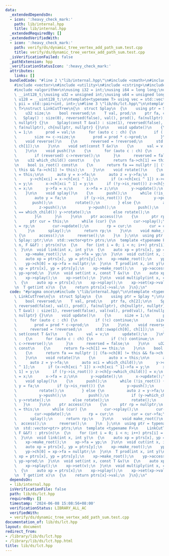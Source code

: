 ```yaml
---
data:
  _extendedDependsOn:
  - icon: ':heavy_check_mark:'
    path: lib/internal.hpp
    title: lib/internal.hpp
  _extendedRequiredBy: []
  _extendedVerifiedWith:
  - icon: ':heavy_check_mark:'
    path: verify/ds/dynamic_tree_vertex_add_path_sum.test.cpp
    title: verify/ds/dynamic_tree_vertex_add_path_sum.test.cpp
  _isVerificationFailed: false
  _pathExtension: hpp
  _verificationStatusIcon: ':heavy_check_mark:'
  attributes:
    links: []
  bundledCode: "#line 2 \"lib/internal.hpp\"\n#include <cmath>\n#include <tuple>\n\
    #include <vector>\n#include <utility>\n#include <cstring>\n#include <iostream>\n\
    #include <algorithm>\n\nusing i32 = int;\nusing i64 = long long;\nusing i128 =\
    \ __int128_t;\nusing u32 = unsigned int;\nusing u64 = unsigned long long;\nusing\
    \ u128 = __uint128_t;\n\ntemplate<typename T> using vec = std::vector<T>;\nusing\
    \ pii = std::pair<int, int>;\n#line 3 \"lib/ds/lct.hpp\"\n\ntemplate <typename\
    \ T>\nstruct LinkCutTree\n{\n  struct Splay\n  {\n    using ptr = Splay *;\n\n\
    \    u32 size;\n    bool reversed;\n    T val, prod;\n    ptr fa, ch[2];\n\n \
    \   Splay() : size(0), reversed(false), val(), prod(), fa(nullptr), ch{nullptr,\
    \ nullptr} {}\n    Splay(const T &val) : size(1), reversed(false), val(val), prod(val),\
    \ fa(nullptr), ch{nullptr, nullptr} {}\n\n    void update()\n    {\n      size\
    \ = 1;\n      prod = val;\n      for (auto c : ch) {\n        if (!c) continue;\n\
    \        size += c->size;\n        prod = prod * c->prod;\n      }\n    }\n\n\
    \    void reverse()\n    {\n      reversed = !reversed;\n      std::swap(ch[0],\
    \ ch[1]);\n    }\n\n    void set(const T &v)\n    {\n      val = v;\n      update();\n\
    \    }\n\n    void push()\n    {\n      for (auto c : ch) {\n        if (!c) continue;\n\
    \        if (reversed) c->reverse();\n      }\n      reversed = false;\n    }\n\
    \n    u32 which_child() const\n    {\n      return fa->ch[1] == this;\n    }\n\
    \n    bool is_root() const\n    {\n      return fa == nullptr || (fa->ch[0] !=\
    \ this && fa->ch[1] != this);\n    }\n\n    void rotate()\n    {\n      auto x\
    \ = this;\n\n      auto y = x->fa;\n      auto z = y->fa;\n      auto xci = which_child();\n\
    \      y->ch[xci] = x->ch[xci ^ 1];\n      if (x->ch[xci ^ 1]) x->ch[xci ^ 1]->fa\
    \ = y;\n      x->ch[xci ^ 1] = y;\n      if (!y->is_root()) z->ch[y->which_child()]\
    \ = x;\n      y->fa = x;\n      x->fa = z;\n\n      y->update();\n      x->update();\n\
    \    }\n\n    void splay()\n    {\n      push();\n      while (!is_root()) {\n\
    \        auto y = fa;\n        if (y->is_root()) {\n          y->push();\n   \
    \       push();\n          rotate();\n        } else {\n          auto z = y->fa;\n\
    \          z->push();\n          y->push();\n          push();\n          if (y->which_child()\
    \ == which_child()) y->rotate();\n          else rotate();\n          rotate();\n\
    \        }\n      }\n    }\n\n    ptr access()\n    {\n      ptr rp = nullptr;\n\
    \      ptr cur = this;\n      while (cur) {\n        cur->splay();\n        cur->ch[1]\
    \ = rp;\n        cur->update();\n        rp = cur;\n        cur = cur->fa;\n \
    \     }\n      splay();\n      return rp;\n    }\n\n    void make_root()\n   \
    \ {\n      access();\n      reverse();\n    }\n  };\n\n  using ptr = typename\
    \ Splay::ptr;\n\n  std::vector<ptr> ptrs;\n\n  template <typename F>\n    LinkCutTree(int\
    \ n, F &&f) : ptrs(n)\n  {\n    for (int i = 0; i < n; i++) ptrs[i] = new Splay(f(i));\n\
    \  }\n\n  void link(int x, int y)\n  {\n    auto xp = ptrs[x], yp = ptrs[y];\n\
    \    xp->make_root();\n    xp->fa = yp;\n  }\n\n  void cut(int x, int y)\n  {\n\
    \    auto xp = ptrs[x], yp = ptrs[y];\n    xp->make_root();\n    yp->access();\n\
    \    yp->ch[0] = xp->fa = nullptr;\n  }\n\n  T prod(int x, int y)\n  {\n    auto\
    \ xp = ptrs[x], yp = ptrs[y];\n    xp->make_root();\n    yp->access();\n    return\
    \ yp->prod;\n  }\n\n  void set(int x, const T &v)\n  {\n    auto xp = ptrs[x];\n\
    \    xp->splay();\n    xp->set(v);\n  }\n\n  void multiply(int x, const T &v)\n\
    \  {\n    auto xp = ptrs[x];\n    xp->splay();\n    xp->set(xp->val * v);\n  }\n\
    \n  T get(int x)\n  {\n    return ptrs[x]->val;\n  }\n};\n"
  code: "#pragma once\n#include \"lib/internal.hpp\"\n\ntemplate <typename T>\nstruct\
    \ LinkCutTree\n{\n  struct Splay\n  {\n    using ptr = Splay *;\n\n    u32 size;\n\
    \    bool reversed;\n    T val, prod;\n    ptr fa, ch[2];\n\n    Splay() : size(0),\
    \ reversed(false), val(), prod(), fa(nullptr), ch{nullptr, nullptr} {}\n    Splay(const\
    \ T &val) : size(1), reversed(false), val(val), prod(val), fa(nullptr), ch{nullptr,\
    \ nullptr} {}\n\n    void update()\n    {\n      size = 1;\n      prod = val;\n\
    \      for (auto c : ch) {\n        if (!c) continue;\n        size += c->size;\n\
    \        prod = prod * c->prod;\n      }\n    }\n\n    void reverse()\n    {\n\
    \      reversed = !reversed;\n      std::swap(ch[0], ch[1]);\n    }\n\n    void\
    \ set(const T &v)\n    {\n      val = v;\n      update();\n    }\n\n    void push()\n\
    \    {\n      for (auto c : ch) {\n        if (!c) continue;\n        if (reversed)\
    \ c->reverse();\n      }\n      reversed = false;\n    }\n\n    u32 which_child()\
    \ const\n    {\n      return fa->ch[1] == this;\n    }\n\n    bool is_root() const\n\
    \    {\n      return fa == nullptr || (fa->ch[0] != this && fa->ch[1] != this);\n\
    \    }\n\n    void rotate()\n    {\n      auto x = this;\n\n      auto y = x->fa;\n\
    \      auto z = y->fa;\n      auto xci = which_child();\n      y->ch[xci] = x->ch[xci\
    \ ^ 1];\n      if (x->ch[xci ^ 1]) x->ch[xci ^ 1]->fa = y;\n      x->ch[xci ^\
    \ 1] = y;\n      if (!y->is_root()) z->ch[y->which_child()] = x;\n      y->fa\
    \ = x;\n      x->fa = z;\n\n      y->update();\n      x->update();\n    }\n\n\
    \    void splay()\n    {\n      push();\n      while (!is_root()) {\n        auto\
    \ y = fa;\n        if (y->is_root()) {\n          y->push();\n          push();\n\
    \          rotate();\n        } else {\n          auto z = y->fa;\n          z->push();\n\
    \          y->push();\n          push();\n          if (y->which_child() == which_child())\
    \ y->rotate();\n          else rotate();\n          rotate();\n        }\n   \
    \   }\n    }\n\n    ptr access()\n    {\n      ptr rp = nullptr;\n      ptr cur\
    \ = this;\n      while (cur) {\n        cur->splay();\n        cur->ch[1] = rp;\n\
    \        cur->update();\n        rp = cur;\n        cur = cur->fa;\n      }\n\
    \      splay();\n      return rp;\n    }\n\n    void make_root()\n    {\n    \
    \  access();\n      reverse();\n    }\n  };\n\n  using ptr = typename Splay::ptr;\n\
    \n  std::vector<ptr> ptrs;\n\n  template <typename F>\n    LinkCutTree(int n,\
    \ F &&f) : ptrs(n)\n  {\n    for (int i = 0; i < n; i++) ptrs[i] = new Splay(f(i));\n\
    \  }\n\n  void link(int x, int y)\n  {\n    auto xp = ptrs[x], yp = ptrs[y];\n\
    \    xp->make_root();\n    xp->fa = yp;\n  }\n\n  void cut(int x, int y)\n  {\n\
    \    auto xp = ptrs[x], yp = ptrs[y];\n    xp->make_root();\n    yp->access();\n\
    \    yp->ch[0] = xp->fa = nullptr;\n  }\n\n  T prod(int x, int y)\n  {\n    auto\
    \ xp = ptrs[x], yp = ptrs[y];\n    xp->make_root();\n    yp->access();\n    return\
    \ yp->prod;\n  }\n\n  void set(int x, const T &v)\n  {\n    auto xp = ptrs[x];\n\
    \    xp->splay();\n    xp->set(v);\n  }\n\n  void multiply(int x, const T &v)\n\
    \  {\n    auto xp = ptrs[x];\n    xp->splay();\n    xp->set(xp->val * v);\n  }\n\
    \n  T get(int x)\n  {\n    return ptrs[x]->val;\n  }\n};\n"
  dependsOn:
  - lib/internal.hpp
  isVerificationFile: false
  path: lib/ds/lct.hpp
  requiredBy: []
  timestamp: '2024-06-08 15:08:56+08:00'
  verificationStatus: LIBRARY_ALL_AC
  verifiedWith:
  - verify/ds/dynamic_tree_vertex_add_path_sum.test.cpp
documentation_of: lib/ds/lct.hpp
layout: document
redirect_from:
- /library/lib/ds/lct.hpp
- /library/lib/ds/lct.hpp.html
title: lib/ds/lct.hpp
---
```

